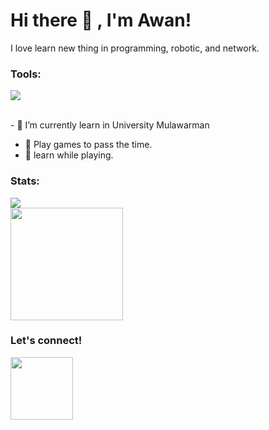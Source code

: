 # Hi there 👋 , I'm Awan!
I love learn new thing in programming, robotic, and network.  

### Tools:
<p>
    <img src="https://img.shields.io/badge/Text%20Editor-Visual%20Studio%20Code-blue?&logo=visual%20studio%20code&logoColor=blue" />
</p>

<br>- 🔭 I’m currently learn in University Mulawarman </br>
- 👾 Play games to pass the time.</br>
- 👻 learn while playing.</br>
    
### Stats:    
<p>
    <img src="https://github-readme-stats.vercel.app/api?username=awansetyawan&hide=contribs,prs&show_icons=true&hide_border=true&title_color=000" />
    <br>
    <img src="https://github-readme-stats.vercel.app/api/top-langs/?username=awansetyawan&layout=compact" height=180 />
</p>

### Let's connect!
<p>
    <a href="https://www.instagram.com/awanxx_/"><img src="https://cdn.kibrispdr.org/data/752/logo-ig-vector-png-32.png" height=100 /></a>
</p>

